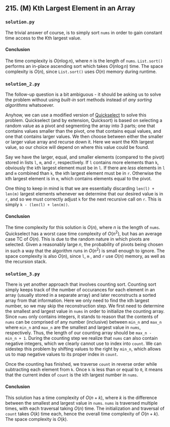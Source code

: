 ## 215. (M) Kth Largest Element in an Array

### `solution.py`

The trivial answer of course, is to simply sort `nums` in order to gain constant time access to the Kth largest value.  

#### Conclusion

The time complexity is $O(n\log n)$, where $n$ is the length of `nums`. `List.sort()` performs an in-place ascending sort which takes $O(n\log n)$ time. The space complexity is $O(n)$, since `List.sort()` uses $O(n)$ memory during runtime.  





### `solution_2.py`

The follow-up question is a bit ambiguous - it should be asking us to solve the problem without using *built-in* sort methods instead of *any sorting algorithms* whatsoever.  

Anyhow, we can use a modified version of [Quickselect](https://en.wikipedia.org/wiki/Quickselect) to solve this problem. Quickselect (and by extension, Quicksort) is based on selecting a random value as a pivot and segmenting the array into 3 parts; one that contains values smaller than the pivot, one that contains equal values, and one that contains larger values. We then choose between either the smaller or larger value array and recurse down it. Here we want the Kth largest value, so our choice will depend on where this value could be found.  

Say we have the larger, equal, and smaller elements (compared to the pivot) stored in lists `l`, `m`, and `r`, respectively. If `l` contains more elements than `k`, obviously the `k`th largest element must be in `l`. If there are *less* elements in `l` and `m` combined than `k`, the `k`th largest element must be in `r`. Otherwise the `k`th largest element is in `m`, which contains elements equal to the pivot.  

One thing to keep in mind is that we are essentially discarding `len(l) + len(m)` largest elements whenever we determine that our desired value is in `r`, and so we must correctly adjust `k` for the next recursive call on `r`. This is simply `k - (len(l) + len(m))`.  

#### Conclusion

The time complexity for this solution is $O(n)$, where $n$ is the length of `nums`. Quickselect has a worst case time complexity of $O(n^2)$, but has an average case TC of $O(n)$. This is due to the random nature in which pivots are selected. Given a reasonably large $n$, the probability of pivots being chosen in such a way that the algorithm runs in $O(n^2)$ is small enough to ignore. The space complexity is also $O(n)$, since `l`, `m` , and `r` use $O(n)$ memory, as well as the recursion stack.  





### `solution_3.py`

There is yet another approach that involves counting sort. Counting sort simply keeps track of the number of occurances for each element in an array (usually stored in a separate array) and later reconstructs a sorted array from that information. Here we only need to find the `k`th largest number, so we may skip the reconstruction step. We first need to determine the smallest and largest value in `nums` in order to initialize the counting array. Since `nums` only contains integers, it stands to reason that the contents of `nums` can be comprised of any number (inclusive) between `min_n` and `max_n` where `min_n` and `max_n` are the smallest and largest value in `nums`, respectively. Thus, the length of our counting array should be `max_n - min_n + 1`. During the counting step we realize that `nums` can also contain negative integers, which we clearly cannot use to index into `count`. We can sidestep this problem by shifting values to the right by `min_n`, which allows us to map negative values to its proper index in `count`.  

Once the counting has finished, we traverse `count` in reverse order while subtracting each element from `k`. Once `k` is less than or equal to `0`, it means that the current index of `count` is the `k`th largest number in `nums`.  

#### Conclusion

This solution has a time complexity of $O(n+k)$, where $k$ is the difference between the smallest and largest value in `nums`. `nums` is traversed multiple times, with each traversal taking $O(n)$ time. The initialization and traversal of `count` takes $O(k)$ time each, hence the overall time complexity of $O(n+k)$. The space complexity is $O(k)$.  




